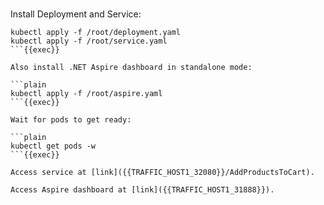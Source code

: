 
<br>

Install Deployment and Service:

```plain
kubectl apply -f /root/deployment.yaml
kubectl apply -f /root/service.yaml
```{{exec}}

Also install .NET Aspire dashboard in standalone mode:

```plain
kubectl apply -f /root/aspire.yaml
```{{exec}}

Wait for pods to get ready:

```plain
kubectl get pods -w
```{{exec}}

Access service at [link]({{TRAFFIC_HOST1_32080}}/AddProductsToCart).

Access Aspire dashboard at [link]({{TRAFFIC_HOST1_31888}}).

